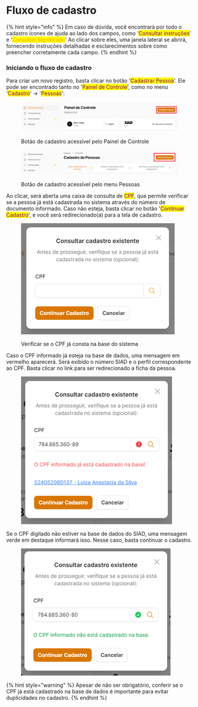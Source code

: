 # Fluxo de cadastro

{% hint style="info" %}
Em caso de dúvida, você encontrará por todo o cadastro ícones de ajuda ao lado dos campos, como '<mark style="color:purple;">Consultar instruções</mark>' e '<mark style="color:orange;">Consultar Significado</mark>' Ao clicar sobre eles, uma janela lateral se abrirá, fornecendo instruções detalhadas e esclarecimentos sobre como preencher corretamente cada campo.
{% endhint %}

### Iniciando o fluxo de cadastro

Para criar um novo registro, basta clicar no botão '<mark style="color:purple;">Cadastrar Pessoa</mark>'. Ele pode ser encontrado tanto no '<mark style="color:purple;">Painel de Controle'</mark>, como no menu '<mark style="color:purple;">Cadastro</mark>' -> '<mark style="color:purple;">Pessoas</mark>':

<figure><img src="../../.gitbook/assets/image (79).png" alt=""><figcaption><p>Botão de cadastro acessível pelo Painel de Controle</p></figcaption></figure>



<figure><img src="../../.gitbook/assets/image (81).png" alt=""><figcaption><p>Botão de cadastro acessível pelo menu Pessoas</p></figcaption></figure>

Ao clicar, será aberta uma caixa de consulta de <mark style="color:purple;">CPF</mark>, que permite verificar se a pessoa já está cadastrada no sistema através do número de documento informado. Caso não esteja, basta clicar no botão '<mark style="color:purple;">Continuar Cadastro</mark>', e você será redirecionado(a) para a tela de cadastro.

<figure><img src="../../.gitbook/assets/image (30).png" alt=""><figcaption><p>Verificar se o CPF já consta na base do sistema</p></figcaption></figure>

Caso o CPF informado já esteja na base de dados, uma mensagem em vermelho aparecerá. Será exibido o número SIAD e o perfil correspondente ao CPF. Basta clicar no link para ser redirecionado a ficha da pessoa.

<figure><img src="../../.gitbook/assets/image (1).png" alt=""><figcaption></figcaption></figure>

Se o CPF digitado não estiver na base de dados do SIAD, uma mensagem verde em destaque informará isso. Nesse caso, basta continuar o cadastro.

<figure><img src="../../.gitbook/assets/image (2).png" alt=""><figcaption></figcaption></figure>



{% hint style="warning" %}
Apesar de não ser obrigatório, conferir se o CPF já está cadastrado na base de dados é importante para evitar duplicidades no cadastro.
{% endhint %}

###

